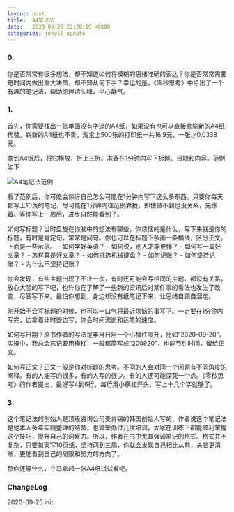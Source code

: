 ```yaml
---
layout: post
title:  A4笔记法
date:   2020-09-25 22:20:19 +0800
categories: jekyll update
---
```


### 0.
你是否常常有很多想法，却不知道如何将模糊的思绪准确的表达？你是否常常需要短时间内做出重大决策，却不知从何下手？幸运的是，《零秒思考》中给出了一个有趣的笔记法，帮助你理清头绪，平心静气。

### 1.
首先，你需要找出一张单面没有字迹的A4纸，如果没有也可以直接拿崭新的A4纸代替。崭新的A4纸也不贵，淘宝上500张的打印纸一共16.9元，一张才0.0338元。

拿到A4纸后，将它横放，折上三折。准备在1分钟内写下标题、日期和内容。范例如下

![A4笔记法范例](https://static.aiwriter.net/9Ao9y2UzAt3VQgN468Zg8B/7in9Ysf7kA9KCb975RevpW/4fzCDRdxqVXoi3f1TZE7GY)


看了范例后，你可能会惊讶自己怎么可能在1分钟内写下这么多东西。只要你每天都写上10页的笔记，尽可能在1分钟内往范例靠拢，即使做不到也没关系，先练着。等你写上一周后，进步自然能看到了。

如何写标题？当时盘旋在你脑中的想法有哪些，你烦恼的是什么，写下来就是你的标题，有时是肯定句，常常是问句。你也可以在标题下多画一条横线，区分正文。下面是一些示范。
    - 如何学好英语？
    - 如何说，别人才能更懂？
    - 如何写一篇好文章？
    - 怎样算是好文章？
    - 如何挑选机械键盘？
    - 如何记账？
    - 如何坚持记账？
    - 为什么不坚持记账？

你会发现，有些主题出现了不止一次，有时还可能会写相同的主题。都没有关系，放心大胆的写下吧，也许你在了解了一些新的资讯后对某件事的看法也发生了改变，尽管写下来。最怕你想到，身边却没有纸笔记下来，让思绪自顾自溜走。

刚开始不会写标题的时候，也可以一口气将最近烦恼的事写下。一定要在1分钟内写完，边拿着计时器边写，体会时间流逝和运笔的速度。

如何写日期？原书作者的写法是年月日用一个小横杠隔开，比如“2020-09-20”。实操中，我总会忘记要用横杠，一般都简写成“200920”，也能节约时间，留给正文。

如何写正文？正文一般是你对标题的思考。不同的人会对同一个问题有不同角度的阐释。有的人能写的很多，有的人写的很少。有的人还可能深究一个点。《零秒思考》的作者提出，最好写4到6行，每行用小横杠开头，写上十几个字就够了。

### 3. 

这个笔记法的创始人是顶级咨询公司麦肯锡的韩国创始人写的，作者说这个笔记法是他本人多年实践整理的结晶，也曾举办过几次培训，大家在训练下都能顺利掌握这个技巧，提升自己的洞察力。所以，作者在书中尤其强调笔记的格式。格式并不复杂，只要每天写10页纸，坚持两到三周，你就会发现自己相比从前，头脑更清晰，更能看到自己的局限和努力的方向了。

那你还等什么，立马拿起一张A4纸试试看吧。

### ChangeLog

2020-09-25 init